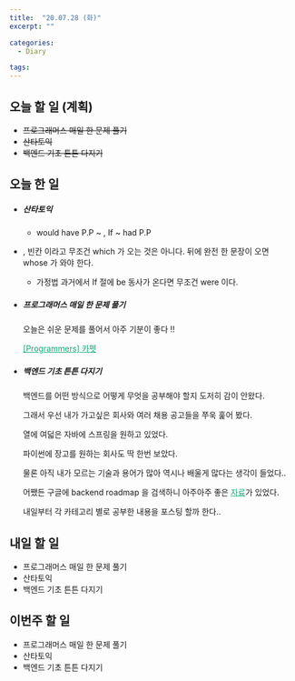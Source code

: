```yaml
---
title:  "20.07.28 (화)"
excerpt: ""

categories:
  - Diary

tags:
---
```


## 오늘 할 일 (계획)

- ~~프로그래머스 매일 한 문제 풀기~~
- ~~산타토익~~
- ~~백엔드 기초 튼튼 다지기~~

## 오늘 한 일

- ##### 산타토익

  - would have P.P ~ , If ~ had P.P
- , 빈칸 이라고 무조건 which 가 오는 것은 아니다. 뒤에 완전 한 문장이 오면 whose 가 와야 한다.
  - 가정법 과거에서 If 절에 be 동사가 온다면 무조건 were 이다.

- ##### 프로그래머스 매일 한 문제 풀기

  오늘은 쉬운 문제를 풀어서 아주 기분이 좋다 !!

  <a href="https://nam-ki-bok.github.io/quiz/Quiz_Carpet/" style="color:#0FA678">[Programmers] 카펫</a>

- ##### 백엔드 기초 튼튼 다지기

  백엔드를 어떤 방식으로 어떻게 무엇을 공부해야 할지 도저히 감이 안왔다.

  그래서 우선 내가 가고싶은 회사와 여러 채용 공고들을 쭈욱 훑어 봤다.

  열에 여덟은 자바에 스프링을 원하고 있었다.

  파이썬에 장고를 원하는 회사도 딱 한번 보았다.

  물론 아직 내가 모르는 기술과 용어가 많아 역시나 배울게 많다는 생각이 들었다..

  어쨌든 구글에 backend roadmap 을 검색하니 아주아주 좋은 <a href="https://github.com/devJang/developer-roadmap/blob/master/pdf/backend.pdf" style="color:#0FA678">자료</a>가 있었다.

  내일부터 각 카테고리 별로 공부한 내용을 포스팅 할까 한다..


## 내일 할 일

- 프로그래머스 매일 한 문제 풀기
- 산타토익
- 백엔드 기초 튼튼 다지기

## 이번주 할 일

- 프로그래머스 매일 한 문제 풀기
- 산타토익
- 백엔드 기초 튼튼 다지기

